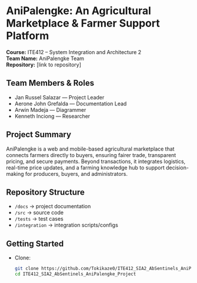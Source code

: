 # AniPalengke: An Agricultural Marketplace & Farmer Support Platform

**Course:** ITE412 – System Integration and Architecture 2  
**Team Name:** AniPalengke Team  
**Repository:** [link to repository]  

## Team Members & Roles
- Jan Russel Salazar — Project Leader 
- Aerone John Grefalda — Documentation Lead  
- Arwin Madeja — Diagrammer
- Kenneth Inciong — Researcher  

## Project Summary
AniPalengke is a web and mobile-based agricultural marketplace that connects farmers directly to buyers, ensuring fairer trade, transparent pricing, and secure payments. Beyond transactions, it integrates logistics, real-time price updates, and a farming knowledge hub to support decision-making for producers, buyers, and administrators.  

## Repository Structure
- `/docs` → project documentation  
- `/src` → source code  
- `/tests` → test cases  
- `/integration` → integration scripts/configs  

## Getting Started
- Clone:  
  ```bash
  git clone https://github.com/Tokikaze0/ITE412_SIA2_AbSentinels_AniPalengke_Project.git
  cd ITE412_SIA2_AbSentinels_AniPalengke_Project